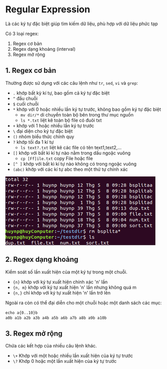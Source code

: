 # Regular Expression
Là các ký tự đặc biệt giúp tìm kiếm dữ liệu, phù hợp với dữ liệu phức tạp

Có 3 loại regex:
1. Regex cơ bản
2. Regex dạng khoảng (interval)
3. Regex mở rộng

## 1. Regex cơ bản
Thường được sử dụng với các câu lệnh như `tr`, `sed`, `vi` và `grep`:
- `.`     khớp bất kỳ kí tự, bao gồm cả ký tự đặc biệt
- `^`	    đầu chuỗi
- `$`	    cuối chuỗi
- `*`	    khớp với 0 hoặc nhiều lần ký tự trước, không bao gồm ký tự đặc biệt
  - `mv dir/*` di chuyển toàn bộ bên trong thư mục nguồn
  - `ls *.txt` liệt kê toàn bộ file có đuôi txt
- `+`	    khớp với 1 hoặc nhiều lần ký tự trước
- `\`	    đại diện cho ký tự đặc biệt
- `()`    nhóm biểu thức chính quy
- `?`	    khớp tối đa 1 kí tự
  - `ls text?.txt` liệt kê các file có tên text1,text2,...
- `[]`	  khớp với bất kì kí tự nào nằm trong dấu ngoặc vuông
  - `cp [Ff]ile.txt` copy File hoặc file 
- `[^ ]`  khớp với bất kì kí tự nào không có trong ngoặc vuông
- `(abc)`	khớp với các kí tự abc theo một thứ tự chính xác

![Alt](https://raw.githubusercontent.com/huynp1999/huynp/master/pic/wildcard1.png)
## 2. Regex dạng khoảng
Kiểm soát số lần xuất hiện của một ký tự trong một chuỗi.

- `{n}`	    khớp với ký tự xuất hiện chính xác 'n' lần
- `{n, m}`	khớp với ký tự xuất hiện 'n' lần nhưng không quá m
- `{n,}`	  chỉ khớp với ký tự xuất hiện 'n' lần trở lên

Ngoài ra còn có thể đại diễn cho một chuỗi hoặc một danh sách các mục:
```
echo a{0..10}b
a0b a1b a2b a3b a4b a5b a6b a7b a8b a9b a10b
```
## 3. Regex mở rộng
Chứa các kết hợp của nhiều câu lệnh khác.

- `\+`	Khớp với một hoặc nhiều lần xuất hiện của ký tự trước
- `\?`	Khớp 0 hoặc một lần xuất hiện của ký tự trước


